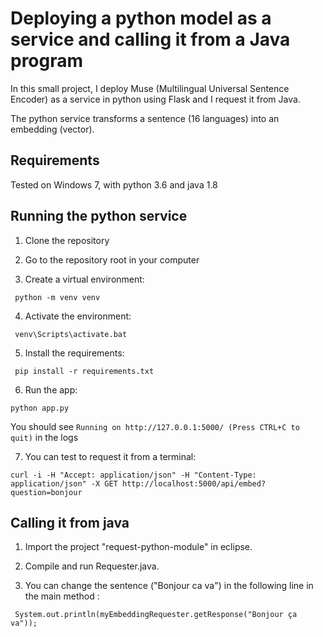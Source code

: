 # Deploying a python model as a service and calling it from a Java program

In this small project, I deploy Muse (Multilingual Universal Sentence Encoder) as a service in python using Flask and I request it from Java. 

The python service transforms a sentence (16 languages) into an embedding (vector).

## Requirements 

Tested on Windows 7, with python 3.6 and java 1.8

## Running the python service

1) Clone the repository

2) Go to the repository root in your computer

3) Create a virtual environment:

`` 
python -m venv venv
``

4) Activate the environment:

`` 
venv\Scripts\activate.bat
``

5) Install the requirements:

`` 
pip install -r requirements.txt
``

6) Run the app:

``
python app.py
`` 

You should see `Running on http://127.0.0.1:5000/ (Press CTRL+C to quit)` in the logs

7) You can test to request it from a terminal:

``
curl -i -H "Accept: application/json" -H "Content-Type: application/json" -X GET http://localhost:5000/api/embed?question=bonjour
``

## Calling it from java

1) Import the project "request-python-module" in eclipse.

2) Compile and run Requester.java.

3) You can change the sentence ("Bonjour ca va") in the following line in the main method :

`` System.out.println(myEmbeddingRequester.getResponse("Bonjour ça va"));``
